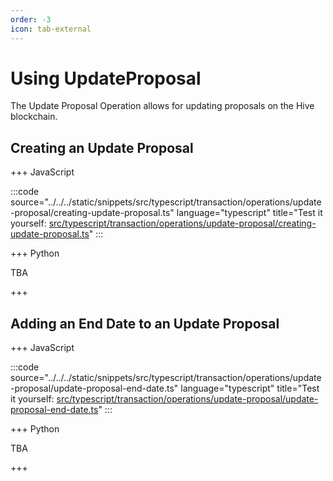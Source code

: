 ```yaml
---
order: -3
icon: tab-external
---
```


# Using UpdateProposal

The Update Proposal Operation allows for updating proposals on the Hive blockchain.

## Creating an Update Proposal

+++ JavaScript

:::code source="../../../static/snippets/src/typescript/transaction/operations/update-proposal/creating-update-proposal.ts" language="typescript" title="Test it yourself: [src/typescript/transaction/operations/update-proposal/creating-update-proposal.ts](https://stackblitz.com/github/openhive-network/wax-doc-snippets?file=src%2Ftypescript%2Ftransaction%2Foperations%2Fupdate-proposal%2Fcreating-update-proposal.ts&startScript=test-transaction-operations-creating-update-proposal)" :::

+++ Python

TBA

+++

## Adding an End Date to an Update Proposal

+++ JavaScript

:::code source="../../../static/snippets/src/typescript/transaction/operations/update-proposal/update-proposal-end-date.ts" language="typescript" title="Test it yourself: [src/typescript/transaction/operations/update-proposal/update-proposal-end-date.ts](https://stackblitz.com/github/openhive-network/wax-doc-snippets?file=src%2Ftypescript%2Ftransaction%2Foperations%2Fupdate-proposal%2Fupdate-proposal-end-date.ts&startScript=test-transaction-operations-update-proposal-end-date)" :::

+++ Python

TBA

+++
